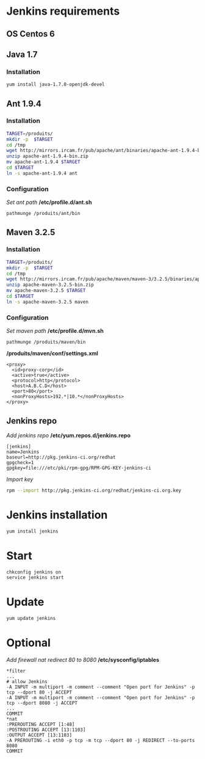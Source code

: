 # Jenkins requirements
## OS Centos 6
## Java 1.7
### Installation
```bash
yum install java-1.7.0-openjdk-devel
```
## Ant 1.9.4
### Installation
```bash
TARGET=/produits/
mkdir -p  $TARGET
cd /tmp
wget http://mirrors.ircam.fr/pub/apache/ant/binaries/apache-ant-1.9.4-bin.zip
unzip apache-ant-1.9.4-bin.zip
mv apache-ant-1.9.4 $TARGET
cd $TARGET
ln -s apache-ant-1.9.4 ant
```
### Configuration
*Set ant path*
**/etc/profile.d/ant.sh**
```
pathmunge /produits/ant/bin
```
## Maven 3.2.5
### Installation
```bash
TARGET=/produits/
mkdir -p  $TARGET
cd /tmp
wget http://mirrors.ircam.fr/pub/apache/maven/maven-3/3.2.5/binaries/apache-maven-3.2.5-bin.zip
unzip apache-maven-3.2.5-bin.zip
mv apache-maven-3.2.5 $TARGET
cd $TARGET
ln -s apache-maven-3.2.5 maven
```
### Configuration
*Set maven path*
**/etc/profile.d/mvn.sh**
```
pathmunge /produits/maven/bin
```
**/produits/maven/conf/settings.xml**
```
<proxy>
  <id>proxy-corp</id>
  <active>true</active>
  <protocol>http</protocol>
  <host>A.B.C.D</host>
  <port>80</port>
  <nonProxyHosts>192.*|10.*</nonProxyHosts>
</proxy>
```

## Jenkins repo
*Add jenkins repo*
**/etc/yum.repos.d/jenkins.repo**
```
[jenkins]
name=Jenkins
baseurl=http://pkg.jenkins-ci.org/redhat
gpgcheck=1
gpgkey=file:///etc/pki/rpm-gpg/RPM-GPG-KEY-jenkins-ci
```
*Import key*
```bash
rpm --import http://pkg.jenkins-ci.org/redhat/jenkins-ci.org.key
```

# Jenkins installation
```bash
yum install jenkins
```

# Start
```bash
chkconfig jenkins on
service jenkins start
```

# Update
```bash
yum update jenkins
```

# Optional
*Add firewall nat redirect 80 to 8080*
**/etc/sysconfig/iptables**
```
*filter
...
# allow Jenkins
-A INPUT -m multiport -m comment --comment "Open port for Jenkins" -p tcp --dport 80 -j ACCEPT
-A INPUT -m multiport -m comment --comment "Open port for Jenkins" -p tcp --dport 8080 -j ACCEPT
...
COMMIT
*nat
:PREROUTING ACCEPT [1:48]
:POSTROUTING ACCEPT [13:1103]
:OUTPUT ACCEPT [13:1103]
-A PREROUTING -i eth0 -p tcp -m tcp --dport 80 -j REDIRECT --to-ports 8080
COMMIT
```
